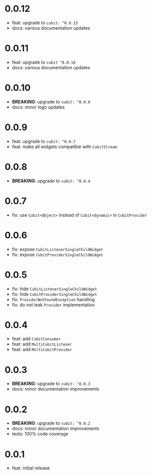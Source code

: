# 0.0.12

- feat: upgrade to `cubit: ^0.0.13`
- docs: various documentation updates

# 0.0.11

- feat: upgrade to `cubit ^0.0.10`
- docs: various documentation updates

# 0.0.10

- **BREAKING**: upgrade to `cubit: ^0.0.8`
- docs: minor logo updates

# 0.0.9

- feat: upgrade to `cubit: ^0.0.7`
- feat: make all widgets compatible with `CubitStream`

# 0.0.8

- **BREAKING**: upgrade to `cubit: ^0.0.4`

# 0.0.7

- fix: use `Cubit<Object>` instead of `Cubit<dynamic>` in `CubitProvider`

# 0.0.6

- fix: expose `CubitListenerSingleChildWidget`
- fix: expose `CubitProviderSingleChildWidget`

# 0.0.5

- fix: hide `CubitListenerSingleChildWidget`
- fix: hide `CubitProviderSingleChildWidget`
- fix: `ProviderNotFoundException` handling
- fix: do not leak `Provider` implementation

# 0.0.4

- feat: add `CubitConsumer`
- feat: add `MultiCubitListener`
- feat: add `MultiCubitProvider`

# 0.0.3

- **BREAKING**: upgrade to `cubit: ^0.0.3`
- docs: minor documentation improvements

# 0.0.2

- **BREAKING**: upgrade to `cubit: ^0.0.2`
- docs: minor documentation improvements
- tests: 100% code coverage

# 0.0.1

- feat: initial release
